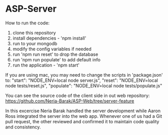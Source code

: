 # ASP-Server

How to run the code:
1. clone this repository
2. install dependencies - 'npm install'
3. run to your mongodb
4. modify the config variables if needed
5. run 'npm run reset' to drop the database
6. run 'npm run populate' to add default info
7. run the application - 'npm start'

If you are using mac, you may need to change the scripts in 'package.json' to:
"start": "NODE_ENV=local node server.js",
"reset": "NODE_ENV=local node tests/reset.js",
"populate": "NODE_ENV=local node tests/populate.js"

You can see the source code of the client side in out web repository: https://github.com/Neria-Barak/ASP-Web/tree/server-feature

In this excercise Neria Barak handled the server development while Aaron Ross integrated the server into the web app. Whenever one of us had a Git pull request, the other reviewed and confirmed it to maintain code quality and consistency.
